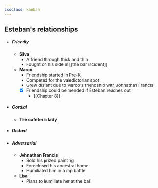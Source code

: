 ```yaml
---
cssclass: kanban
---
```


## Esteban's relationships
- ##### Friendly
	- **Silva**
		- A friend through thick and thin
		- Fought on his side in [[the bar incident]]
	- **Marco**
		- Friendship started in Pre-K
		- Competed for the valedictorian spot
		- Grew distant due to Marco's friendship with Johnathan Francis
		- [x] Friendship could be mended if Esteban reaches out
			- [[Chapter 8]]
- ##### Cordial
	- **The cafeteria lady**
- ##### Distant

- ##### Adversarial 
	- **Johnathan Francis**
		- Sold his prized painting
		- Foreclosed his ancestral home
		- Humiliated him in a rap battle
	- **Lisa** 
		- Plans to humiliate her at the ball

